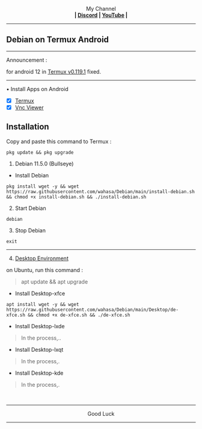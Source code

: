 
<p align="center">My Channel</br><b>
| <a href="https://discord.gg/GCehyym">Discord</a> | <a href="https://youtube.com/channel/UC3sLb7eZCu72iv3G1yUhUHQ">YouTube</a> |</b></p>

---
## Debian on Termux Android

---
Announcement :

for android 12 in [Termux v0.119.1](https://apkcombo.com/termux/com.termux/) fixed.

---
• Install Apps on Android
- [x] [Termux](https://github.com/termux/termux-app/releases)
- [x] [Vnc Viewer](https://play.google.com/store/apps/details?id=com.realvnc.viewer.android)

## Installation

Copy and paste this command to Termux :

```
pkg update && pkg upgrade
```

1. Debian 11.5.0 (Bullseye)
* Install Debian

```
pkg install wget -y && wget https://raw.githubusercontent.com/wahasa/Debian/main/install-debian.sh && chmod +x install-debian.sh && ./install-debian.sh
```

2. Start Debian

```
debian
```

3. Stop Debian

```
exit

```

---

4. [Desktop Environment](https://github.com/wahasa/Debian/issues/8)

on Ubuntu, run this command :

> apt update && apt upgrade

* Install Desktop-xfce

```
apt install wget -y && wget https://raw.githubusercontent.com/wahasa/Debian/main/Desktop/de-xfce.sh && chmod +x de-xfce.sh && ./de-xfce.sh
```

* Install Desktop-lxde
> In the process,..
* Install Desktop-lxqt
> In the process,.
* Install Desktop-kde
> In the process,.

</br>

---
<p align="center">Good Luck</p>

---

